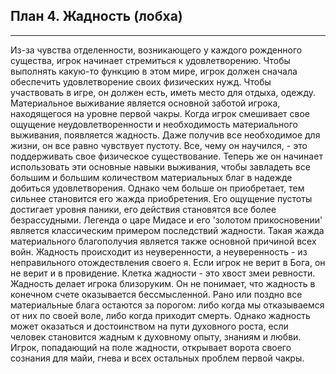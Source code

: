 ## План 4. Жадность (лобха)


---
Из-за чувства отделенности, возникающего у каждого рожденного существа, игрок начинает стремиться к удовлетворению. Чтобы выполнять какую-то функцию в этом мире, игрок должен сначала обеспечить удовлетворение своих физических нужд. Чтобы участвовать в игре, он должен есть, иметь место для отдыха, одежду. Материальное выживание является основной заботой игрока, находящегося на уровне первой чакры. Когда игрок смешивает свое ощущение неудовлетворенности и необходимость материального выживания, появляется жадность. Даже получив все необходимое для жизни, он все равно чувствует пустоту. Все, чему он научился, - это поддерживать свое физическое существование. Теперь же он начинает использовать эти основные навыки выживания, чтобы завладеть все большим и большим количеством материальных благ в надежде добиться удовлетворения. Однако чем больше он приобретает, тем сильнее становится его жажда приобретения. Его ощущение пустоты достигает уровня паники, его действия становятся все более безрассудными. Легенда о царе Мидасе и его 'золотом прикосновении' является классическим примером последствий жадности. Такая жажда материального благополучия является также основной причиной всех войн. Жадность происходит из неуверенности, а неуверенность - из неправильного отождествления своего я. Если игрок не верит в Бога, он не верит и в провидение. Клетка жадности - это хвост змеи ревности. Жадность делает игрока близоруким. Он не понимает, что жадность в конечном счете оказывается бессмысленной. Рано или поздно все материальные блага остаются за порогом: либо когда мы отказываемся от них по своей воле, либо когда приходит смерть. Однако жадность может оказаться и достоинством на пути духовного роста, если человек становится жадным к духовному опыту, знаниям и любви. Игрок, попадающий на поле жадности, открывает ворота своего сознания для майи, гнева и всех остальных проблем первой чакры.
